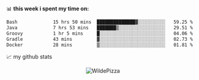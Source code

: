 📊 **this week i spent my time on:**
<!--START_SECTION:waka-->

```txt
Bash             15 hrs 50 mins  ██████████████▓░░░░░░░░░░   59.25 %
Java             7 hrs 53 mins   ███████▒░░░░░░░░░░░░░░░░░   29.51 %
Groovy           1 hr 5 mins     █░░░░░░░░░░░░░░░░░░░░░░░░   04.06 %
Gradle           43 mins         ▓░░░░░░░░░░░░░░░░░░░░░░░░   02.73 %
Docker           28 mins         ▒░░░░░░░░░░░░░░░░░░░░░░░░   01.81 %
```

<!--END_SECTION:waka-->


📈 my github stats

<p align="center"> <img src="https://github-readme-stats.vercel.app/api?username=WildePizza&show_icons=true&theme=gotham" alt="WildePizza" />




